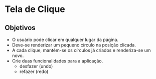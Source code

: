 # Tela de Clique

## Objetivos

- O usuário pode clicar em qualquer lugar da página.
- Deve-se renderizar um pequeno círculo na posição clicada.
- A cada clique, mantém-se os círculos já criados e renderiza-se um novo.
- Crie duas funcionalidades para a aplicação.
  - desfazer (undo)
  - refazer (redo)
